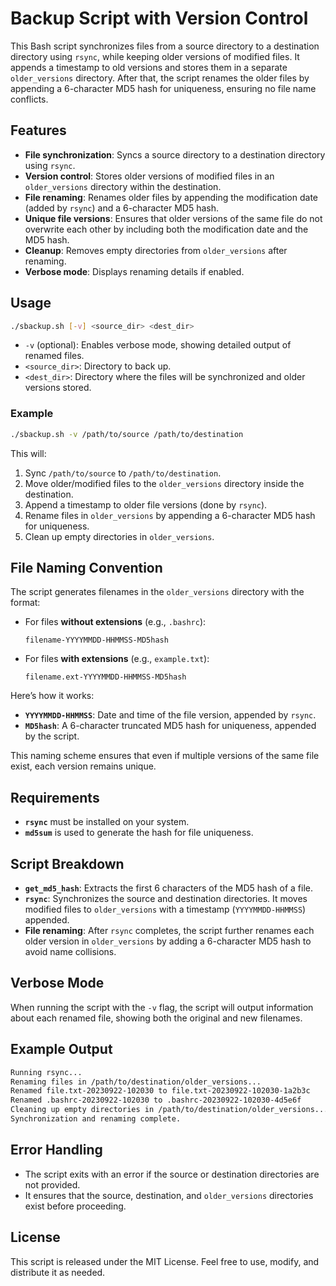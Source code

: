# Backup Script with Version Control

This Bash script synchronizes files from a source directory to a destination directory using `rsync`, while keeping older versions of modified files. It appends a timestamp to old versions and stores them in a separate `older_versions` directory. After that, the script renames the older files by appending a 6-character MD5 hash for uniqueness, ensuring no file name conflicts.

## Features

- **File synchronization**: Syncs a source directory to a destination directory using `rsync`.
- **Version control**: Stores older versions of modified files in an `older_versions` directory within the destination.
- **File renaming**: Renames older files by appending the modification date (added by `rsync`) and a 6-character MD5 hash.
- **Unique file versions**: Ensures that older versions of the same file do not overwrite each other by including both the modification date and the MD5 hash.
- **Cleanup**: Removes empty directories from `older_versions` after renaming.
- **Verbose mode**: Displays renaming details if enabled.

## Usage

```bash
./sbackup.sh [-v] <source_dir> <dest_dir>
```

- `-v` (optional): Enables verbose mode, showing detailed output of renamed files.
- `<source_dir>`: Directory to back up.
- `<dest_dir>`: Directory where the files will be synchronized and older versions stored.

### Example

```bash
./sbackup.sh -v /path/to/source /path/to/destination
```

This will:

1. Sync `/path/to/source` to `/path/to/destination`.
2. Move older/modified files to the `older_versions` directory inside the destination.
3. Append a timestamp to older file versions (done by `rsync`).
4. Rename files in `older_versions` by appending a 6-character MD5 hash for uniqueness.
5. Clean up empty directories in `older_versions`.

## File Naming Convention

The script generates filenames in the `older_versions` directory with the format:

- For files **without extensions** (e.g., `.bashrc`):
  
  ```
  filename-YYYYMMDD-HHMMSS-MD5hash
  ```

- For files **with extensions** (e.g., `example.txt`):
  
  ```
  filename.ext-YYYYMMDD-HHMMSS-MD5hash
  ```

Here’s how it works:

- **`YYYYMMDD-HHMMSS`**: Date and time of the file version, appended by `rsync`.
- **`MD5hash`**: A 6-character truncated MD5 hash for uniqueness, appended by the script.

This naming scheme ensures that even if multiple versions of the same file exist, each version remains unique.

## Requirements

- **`rsync`** must be installed on your system.
- **`md5sum`** is used to generate the hash for file uniqueness.

## Script Breakdown

- **`get_md5_hash`**: Extracts the first 6 characters of the MD5 hash of a file.
- **`rsync`**: Synchronizes the source and destination directories. It moves modified files to `older_versions` with a timestamp (`YYYYMMDD-HHMMSS`) appended.
- **File renaming**: After `rsync` completes, the script further renames each older version in `older_versions` by adding a 6-character MD5 hash to avoid name collisions.
  
## Verbose Mode

When running the script with the `-v` flag, the script will output information about each renamed file, showing both the original and new filenames.

## Example Output

```bash
Running rsync...
Renaming files in /path/to/destination/older_versions...
Renamed file.txt-20230922-102030 to file.txt-20230922-102030-1a2b3c
Renamed .bashrc-20230922-102030 to .bashrc-20230922-102030-4d5e6f
Cleaning up empty directories in /path/to/destination/older_versions...
Synchronization and renaming complete.
```

## Error Handling

- The script exits with an error if the source or destination directories are not provided.
- It ensures that the source, destination, and `older_versions` directories exist before proceeding.

## License

This script is released under the MIT License. Feel free to use, modify, and distribute it as needed.
